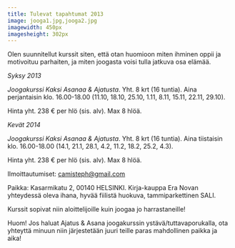 ```yaml
---
title: Tulevat tapahtumat 2013
image: jooga1.jpg,jooga2.jpg
imagewidth: 450px
imagesheight: 302px
---
```


Olen suunnitellut kurssit siten, että otan huomioon miten ihminen oppii ja motivoituu parhaiten, ja miten joogasta voisi tulla jatkuva osa elämää. 

_Syksy 2013_


*Joogakurssi Kaksi Asanaa & Ajatusta*. Yht. 8 krt (16 tuntia). Aina perjantaisin klo. 16.00-18.00 (11.10, 18.10, 25.10, 1.11, 8.11, 15.11, 22.11, 29.10).

Hinta yht. 238 € per hlö (sis. alv). Max 8 hlöä. 


_Kevät 2014_


*Joogakurssi Kaksi Asanaa & Ajatusta*. Yht. 8 krt (16 tuntia). Aina tiistaisin klo. 16.00-18.00 (14.1, 21.1, 28.1, 4.2, 11.2, 18.2, 25.2, 4.3).

Hinta yht. 238 € per hlö (sis. alv). Max 8 hlöä. 



Ilmoittautumiset: camisteph@gmail.com

Paikka: Kasarmikatu 2, 00140 HELSINKI. Kirja-kauppa Era Novan yhteydessä oleva ihana, hyvää fiilistä huokuva, tammiparkettinen SALI.


Kurssit sopivat niin aloittelijoille kuin joogaa jo harrastaneille!


Huom! Jos haluat Ajatus & Asana joogakurssin ystävä/tuttavaporukalla, ota yhteyttä minuun niin järjestetään juuri teille paras mahdollinen paikka ja aika!
